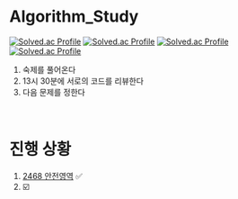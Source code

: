 # Algorithm_Study

[![Solved.ac Profile](http://mazassumnida.wtf/api/generate_badge?boj=biomatrix117)](https://solved.ac/biomatrix117)
[![Solved.ac Profile](http://mazassumnida.wtf/api/generate_badge?boj=biomatrix117)](https://solved.ac/biomatrix117)
[![Solved.ac Profile](http://mazassumnida.wtf/api/generate_badge?boj=biomatrix117)](https://solved.ac/biomatrix117)
[![Solved.ac Profile](http://mazassumnida.wtf/api/generate_badge?boj=biomatrix117)](https://solved.ac/biomatrix117)<br/>

1. 숙제를 풀어온다
2. 13시 30분에 서로의 코드를 리뷰한다
3. 다음 문제를 정한다

<br>

# 진행 상황

1. [2468 안전영역](https://www.acmicpc.net/problem/2468) ✅
2. ☑️
